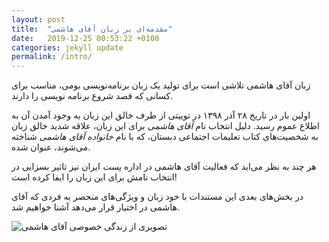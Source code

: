 ```yaml
---
layout: post
title:  "مقدمه‌ای بر زبان آقای هاشمی"
date:   2019-12-25 00:53:22 +0100
categories: jekyll update
permalink: /intro/
---
```


زبان آقای هاشمی تلاشی است برای تولید یک زبان برنامه‌نویسی بومی، مناسب برای کسانی که قصد شروع برنامه نویسی را دارند.
  
  اولین بار در تاریخ ۲۸ آذر ۱۳۹۸ در توییتی از طرف خالق این زبان به وجود آمدن آن به اطلاع عموم رسید. 
 دلیل انتخاب نام *آقای هاشمی* برای این زبان، علاقه شدید خالق زبان به شخصیت‌های کتاب تعلیمات اجتماعی دبستان، که با نام *خانواده آقای هاشمی* شناخته می‌شوند، عنوان شده.
 
هر چند به نظر می‌اید که فعالیت آقای هاشمی در اداره *پست* ایران نیز تاثیر بسزایی در انتخاب نامش برای این زبان را ایفا کرده است!

 در بخش‌های بعدی این مستندات با خود زبان و ویژگی‌های منحصر به فردی که آقای هاشمی در اختیار قرار می‌دهد آشنا خواهیم شد.

![تصویری از زندگی خصوصی آقای هاشمی](/mr-hashemi/assets/hashemi-family.jpg)

